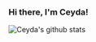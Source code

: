 ### Hi there, I'm Ceyda!

<!--
**cceydae/cceydae** is a ✨ _special_ ✨ repository because its `README.md` (this file) appears on your GitHub profile.

Here are some ideas to get you started:
https://www.instagram.com/sisfilmanimation/
- 🔭 I’m currently working on ...
- 🌱 I’m currently learning ...
- 👯 I’m looking to collaborate on ...
- 🤔 I’m looking for help with ...
- 💬 Ask me about ...
- 📫 How to reach me: ...
- 😄 Pronouns: ...
- ⚡ Fun fact: ...
-->
![Ceyda's github stats](https://github-readme-stats.vercel.app/api?username=ceyda&count_private=true&show_icons=true&theme=radical&hide_rank=false)
